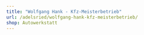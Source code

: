 ```yaml
---
title: "Wolfgang Hank - Kfz-Meisterbetrieb"
url: /adelsried/wolfgang-hank-kfz-meisterbetrieb/
shop: Autowerkstatt
---
```

